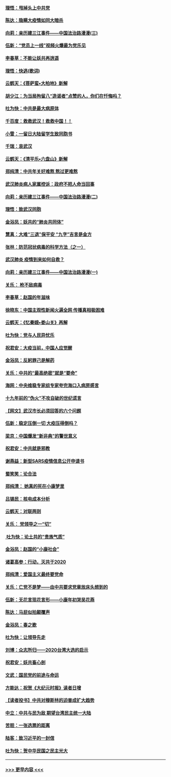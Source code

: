 #### [理悟：甩掉头上中共党](../pages/nsc993/n11838826.md?t=02022011) 
#### [陈达：隐瞒大疫情如同大暗杀](../pages/nsc993/n11838771.md?t=02022011) 
#### [向莉：亲历建三江事件——中国法治路漫漫(三)](../pages/nsc993/n11831825.md?t=02022011) 
#### [伍新：“党员上一线”视频火爆最为党乐见](../pages/nsc993/n11838200.md?t=02022011) 
#### [李春草：不能让妖共再逍遥](../pages/nsc993/n11838102.md?t=02022011) 
#### [理悟：快逃(歌词)](../pages/nsc993/n11838083.md?t=02022011) 
#### [云鹤天：《菩萨蛮▪大柏地》新解](../pages/nsc993/n11838059.md?t=02022011) 
#### [胡少江：为当局拘留八“造谣者”点赞的人，你们在忏悔吗？](../pages/nsc993/n11836801.md?t=02022011) 
#### [吐为快：中共是最大病原体](../pages/nsc993/n11836748.md?t=02022011) 
#### [千百度：救救武汉！救救中国！！](../pages/nsc993/n11836145.md?t=02022011) 
#### [小雪：一留日大陆留学生致同胞书](../pages/nsc993/n11834624.md?t=02022011) 
#### [千瑞：哀武汉](../pages/nsc993/n11833647.md?t=02022011) 
#### [云鹤天：《清平乐▪六盘山》新解](../pages/nsc993/n11833611.md?t=02022011) 
#### [郑纯清：中共年关好难熬 熬过更难熬](../pages/nsc993/n11833489.md?t=02022011) 
#### [武汉肺炎病人家属控诉：政府不把人命当回事](../pages/nsc993/n11833205.md?t=02022011) 
#### [向莉：亲历建三江事件——中国法治路漫漫(二)](../pages/nsc993/n11829102.md?t=02022011) 
#### [理悟：致武汉同胞](../pages/nsc993/n11831522.md?t=02022011) 
#### [金浴凤：妖共的“肺炎共同体”](../pages/nsc993/n11829448.md?t=02022011) 
#### [慧真：大难“三退”保平安 “九字”吉言是金方](../pages/nsc993/n11829501.md?t=02022011) 
#### [张林：防范冠状病毒的科学方法（之一）](../pages/nsc993/n11828618.md?t=02022011) 
#### [武汉肺炎 疫情到来如何自救？](../pages/nsc993/n11827632.md?t=02022011) 
#### [向莉：亲历建三江事件——中国法治路漫漫(一)](../pages/nsc993/n11827190.md?t=02022011) 
#### [关乐： 枪不敌病毒](../pages/nsc993/n11826746.md?t=02022011) 
#### [李春草：赵国的年滋味](../pages/nsc993/n11826321.md?t=02022011) 
#### [徐晓东：中国主观性新闻火遍全网 传播真相极困难](../pages/nsc993/n11826508.md?t=02022011) 
#### [云鹤天：《忆秦娥▪娄山关》再解](../pages/nsc993/n11824682.md?t=02022011) 
#### [吐为快：党与人民异忧乐](../pages/nsc993/n11824660.md?t=02022011) 
#### [祝君安：大疫当前，中国人应觉醒](../pages/nsc993/n11821946.md?t=02022011) 
#### [金浴凤：反躬罪己是解药](../pages/nsc993/n11820280.md?t=02022011) 
#### [关乐：中共的“最高绝密”就是“要命”](../pages/nsc993/n11816946.md?t=02022011) 
#### [海网：中央维稳专家组专家夸完海口入病房感言](../pages/nsc993/n11815138.md?t=02022011) 
#### [十九年前的“伪火”不攻自破的世纪谎言](../pages/nsc993/n11813238.md?t=02022011) 
#### [【网文】武汉市长必须回答的六个问题](../pages/nsc993/n11813848.md?t=02022011) 
#### [伍新：稳定压倒一切 大疫压得倒吗？](../pages/nsc993/n11812634.md?t=02022011) 
#### [梁京：中国爆发“新非典”的警世意义](../pages/nsc993/n11812554.md?t=02022011) 
#### [祝君安：中共就是邪教](../pages/nsc993/n11812431.md?t=02022011) 
#### [谢燕益：新型SARS疫情信息公开申请书](../pages/nsc993/n11808840.md?t=02022011) 
#### [蜀笑笑：论合法](../pages/nsc993/n11808064.md?t=02022011) 
#### [郑纯清： 她真的死在小康梦里](../pages/nsc993/n11806623.md?t=02022011) 
#### [吕锡民：核电成本分析](../pages/nsc993/n11806284.md?t=02022011) 
#### [云鹤天：对联两则](../pages/nsc993/n11805957.md?t=02022011) 
#### [关乐： 党领导之一“切”](../pages/nsc993/n11804505.md?t=02022011) 
#### [ 吐为快：论土共的“贵族气质”](../pages/nsc993/n11804490.md?t=02022011) 
#### [金浴凤：赵国的“小康社会”](../pages/nsc993/n11804452.md?t=02022011) 
#### [诸葛高参：行动，灭共于2020](../pages/nsc993/n11804120.md?t=02022011) 
#### [郑纯清：爱国主义最终要党命](../pages/nsc993/n11802197.md?t=02022011) 
#### [关乐：亡党不是梦——由中共要求党章放床头想到的](../pages/nsc993/n11802156.md?t=02022011) 
#### [伍新：无花言现花言形——小康年初哭吴花燕](../pages/nsc993/n11800044.md?t=02022011) 
#### [陈达：马屁似拍颠覆声](../pages/nsc993/n11800010.md?t=02022011) 
#### [金浴凤：春之歌](../pages/nsc993/n11797687.md?t=02022011) 
#### [吐为快：让领导先走](../pages/nsc993/n11797512.md?t=02022011) 
#### [刘博：众志所归——2020台湾大选的启示](../pages/nsc993/n11796878.md?t=02022011) 
#### [祝君安：妖共畜心剖](../pages/nsc993/n11794273.md?t=02022011) 
#### [文武：国民党的前途与命运](../pages/nsc993/n11794198.md?t=02022011) 
#### [方能达：祝贺《大纪元时报》读者日增](../pages/nsc993/n11793807.md?t=02022011) 
#### [【读者投书】中共对穆斯林的迫害成扩大趋势](../pages/nsc993/n11791371.md?t=02022011) 
#### [中立：中共与民为敌 期望台湾民主统一大陆](../pages/nsc993/n11790392.md?t=02022011) 
#### [苦胆：一张选票的距离](../pages/nsc993/n11788914.md?t=02022011) 
#### [陆客：致习近平的一封信](../pages/nsc993/n11788867.md?t=02022011) 
#### [吐为快：贺中华民国之民主光大](../pages/nsc993/n11788618.md?t=02022011) 

----
#### [ >>> 更早内容 <<< ](../indexes/nsc993-earlier.md)
